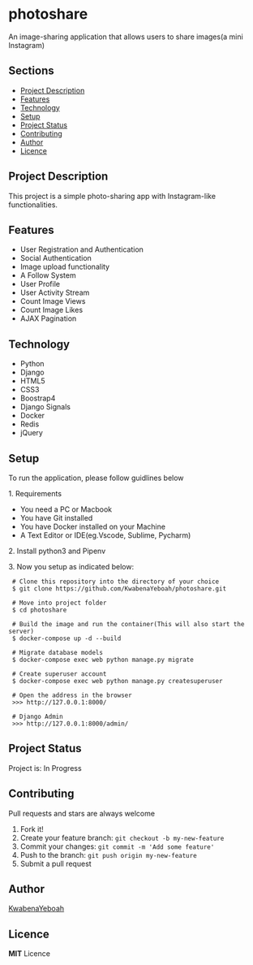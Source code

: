 # photoshare
An image-sharing application that allows users to share images(a mini Instagram)

<h2>Sections</h2>
<p>
  <ul>
    <li><a href="#desc">Project Description</a></li>
    <li><a href="#feat">Features</a></li>
    <li><a href="tech">Technology</a></li>
    <li><a href="#setup">Setup</a></li>
    <li><a href="#status">Project Status</a></li>
    <li><a href="#contribute">Contributing</a></li>
    <li><a href="#contact">Author</a></li>
    <li><a href="#licence">Licence</a></li>
   </ul>
</p>

<h2 id="desc">Project Description</h2>
<p> This project is a simple photo-sharing app with Instagram-like functionalities.
</p>

<h2 id="feat">Features</h2>
<ul>
  <li>User Registration and Authentication</li>
  <li>Social Authentication</li>
  <li>Image upload functionality</li>
  <li>A Follow System</li>
  <li>User Profile</li>
  <li>User Activity Stream</li>
  <li>Count Image Views</li>
  <li>Count Image Likes</li>
  <li>AJAX Pagination</li>
</ul>

<h2 id="tech">Technology</h2>
<ul>
  <li>Python</li>
  <li>Django</li>
  <li>HTML5</li>
  <li>CSS3</li>
  <li>Boostrap4</li>
  <li>Django Signals</li>
  <li>Docker</li>
  <li>Redis</li>
  <li>jQuery</li>
</ul>

<h2 href=#setup>Setup</h2>
To run the application, please follow guidlines below
<p>
1. Requirements
 <ul>
  <li>You need a PC or Macbook</li>
  <li>You have Git installed</li>
  <li>You have Docker installed on your Machine</li>
  <li>A Text Editor or IDE(eg.Vscode, Sublime, Pycharm)</li>
</ul></p>
<p>2. Install python3 and Pipenv</p>

<p>3. Now you setup as indicated below:</p>

 ```
  # Clone this repository into the directory of your choice
  $ git clone https://github.com/KwabenaYeboah/photoshare.git
  
  # Move into project folder
  $ cd photoshare
  
  # Build the image and run the container(This will also start the server)
  $ docker-compose up -d --build
  
  # Migrate database models
  $ docker-compose exec web python manage.py migrate
  
  # Create superuser account
  $ docker-compose exec web python manage.py createsuperuser
  
  # Open the address in the browser
  >>> http://127.0.0.1:8000/
  
  # Django Admin
  >>> http://127.0.0.1:8000/admin/
  ```

<h2 id="status">Project Status</h2>
Project is: In Progress

<h2 id="contribute">Contributing</h2>
Pull requests and stars are always welcome

1. Fork it!
2. Create your feature branch: `git checkout -b my-new-feature`
3. Commit your changes: `git commit -m 'Add some feature'`
4. Push to the branch: `git push origin my-new-feature`
5. Submit a pull request

<h2 id="contact">Author</h2>

[KwabenaYeboah](https://github.com/KwabenaYeboah/)

<h2 id="licence">Licence</h2>

  **MIT** Licence
